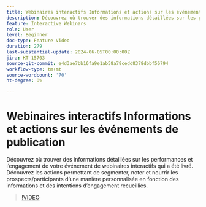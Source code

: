 ```yaml
---
title: Webinaires interactifs Informations et actions sur les événements de publication
description: Découvrez où trouver des informations détaillées sur les performances et l’engagement de votre événement de webinaires interactifs.
feature: Interactive Webinars
role: User
level: Beginner
doc-type: Feature Video
duration: 279
last-substantial-update: 2024-06-05T00:00:00Z
jira: KT-15703
source-git-commit: e4d3ae7bb16fa9e1ab58a79cedd8378dbbf56794
workflow-type: tm+mt
source-wordcount: '70'
ht-degree: 0%

---
```



# Webinaires interactifs Informations et actions sur les événements de publication

Découvrez où trouver des informations détaillées sur les performances et l’engagement de votre événement de webinaires interactifs qui a été livré. Découvrez les actions permettant de segmenter, noter et nourrir les prospects/participants d’une manière personnalisée en fonction des informations et des intentions d’engagement recueillies.

>[!VIDEO](https://video.tv.adobe.com/v/3429641/?learn=on)
